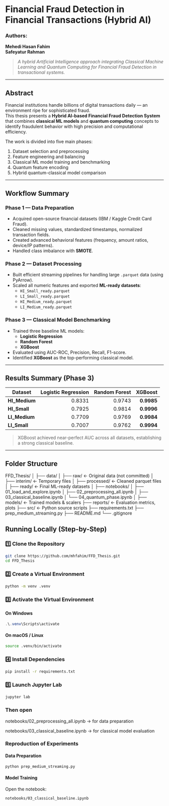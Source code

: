 ﻿# Financial Fraud Detection in Financial Transactions (Hybrid AI)

### Authors:
**Mehedi Hasan Fahim**  
**Safeyatur Rahman**  

> _A hybrid Artificial Intelligence approach integrating Classical Machine Learning and Quantum Computing for Financial Fraud Detection in transactional systems._

---

## Abstract
Financial institutions handle billions of digital transactions daily — an environment ripe for sophisticated fraud.  
This thesis presents a **Hybrid AI-based Financial Fraud Detection System** that combines **classical ML models** and **quantum computing** concepts to identify fraudulent behavior with high precision and computational efficiency.

The work is divided into five main phases:
1. Dataset selection and preprocessing  
2. Feature engineering and balancing  
3. Classical ML model training and benchmarking  
4. Quantum feature encoding  
5. Hybrid quantum-classical model comparison  

---

## Workflow Summary

### **Phase 1 — Data Preparation**
- Acquired open-source financial datasets (IBM / Kaggle Credit Card Fraud).  
- Cleaned missing values, standardized timestamps, normalized transaction fields.  
- Created advanced behavioral features (frequency, amount ratios, device/IP patterns).  
- Handled class imbalance with **SMOTE**.

### **Phase 2 — Dataset Processing**
- Built efficient streaming pipelines for handling large `.parquet` data (using PyArrow).  
- Scaled all numeric features and exported **ML-ready datasets**:
  - `HI_Small_ready.parquet`
  - `LI_Small_ready.parquet`
  - `HI_Medium_ready.parquet`
  - `LI_Medium_ready.parquet`

### **Phase 3 — Classical Model Benchmarking**
- Trained three baseline ML models:
  - **Logistic Regression**
  - **Random Forest**
  - **XGBoost**
- Evaluated using AUC-ROC, Precision, Recall, F1-score.  
- Identified **XGBoost** as the top-performing classical model.

---

## Results Summary (Phase 3)

| Dataset | Logistic Regression | Random Forest | XGBoost |
|----------|--------------------:|---------------:|---------:|
| **HI_Medium** | 0.8331 | 0.9743 |  **0.9985** |
| **HI_Small** | 0.7925 | 0.9814 |  **0.9996** |
| **LI_Medium** | 0.7709 | 0.9769 |  **0.9984** |
| **LI_Small** | 0.7007 | 0.9762 |  **0.9994** |

> XGBoost achieved near-perfect AUC across all datasets, establishing a strong classical baseline.

---

##  Folder Structure


FFD_Thesis/
│
├── data/
│ ├── raw/ ← Original data (not committed)
│ ├── interim/ ← Temporary files
│ ├── processed/ ← Cleaned parquet files
│ ├── ready/ ← Final ML-ready datasets
│
├── notebooks/
│ ├── 01_load_and_explore.ipynb
│ ├── 02_preprocessing_all.ipynb
│ ├── 03_classical_baseline.ipynb
│ └── 04_quantum_phase.ipynb
│
├── models/ ← Trained models & scalers
├── reports/ ← Evaluation metrics, plots
├── src/ ← Python source scripts
├── requirements.txt
├── prep_medium_streaming.py
├── README.md
└── .gitignore


##  Running Locally (Step-by-Step)

### 1️⃣ Clone the Repository

```bash
git clone https://github.com/mhfahim/FFD_Thesis.git
cd FFD_Thesis
```

### 2️⃣ Create a Virtual Environment

```bash
python -m venv .venv
```

### 3️⃣ Activate the Virtual Environment

#### On Windows

```powershell
.\.venv\Scripts\activate
```

#### On macOS / Linux

```bash
source .venv/bin/activate
```

### 4️⃣ Install Dependencies

```bash
pip install -r requirements.txt
```

### 5️⃣ Launch Jupyter Lab

```bash
jupyter lab
```

### Then open

notebooks/02_preprocessing_all.ipynb → for data preparation

notebooks/03_classical_baseline.ipynb → for classical model evaluation

### Reproduction of Experiments

#### Data Preparation

```bash
python prep_medium_streaming.py
```

#### Model Training

Open the notebook:

```
notebooks/03_classical_baseline.ipynb
```

